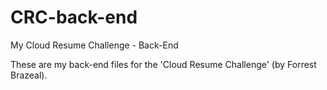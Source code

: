 # CRC-back-end
My Cloud Resume Challenge - Back-End

These are my back-end files for the 'Cloud Resume Challenge' (by Forrest Brazeal).
